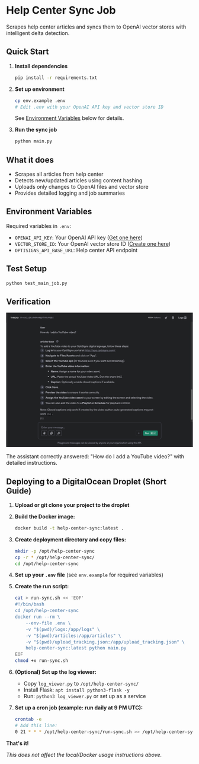 # Help Center Sync Job

Scrapes help center articles and syncs them to OpenAI vector stores with intelligent delta detection.

## Quick Start

1. **Install dependencies**

   ```bash
   pip install -r requirements.txt
   ```

2. **Set up environment**

   ```bash
   cp env.example .env
   # Edit .env with your OpenAI API key and vector store ID
   ```

   See [Environment Variables](#environment-variables) below for details.

3. **Run the sync job**

   ```bash
   python main.py
   ```

## What it does

- Scrapes all articles from help center
- Detects new/updated articles using content hashing
- Uploads only changes to OpenAI files and vector store
- Provides detailed logging and job summaries

## Environment Variables

Required variables in `.env`:

- `OPENAI_API_KEY`: Your OpenAI API key ([Get one here](https://platform.openai.com/api-keys))
- `VECTOR_STORE_ID`: Your OpenAI vector store ID ([Create one here](https://platform.openai.com/docs/assistants/tools/knowledge-retrieval))
- `OPTISIGNS_API_BASE_URL`: Help center API endpoint

## Test Setup

```bash
python test_main_job.py
```

## Verification

![Successful Test Screenshot](assets/youtube_test.jp2)

The assistant correctly answered: "How do I add a YouTube video?" with detailed instructions.

## Deploying to a DigitalOcean Droplet (Short Guide)

1. **Upload or git clone your project to the droplet**
2. **Build the Docker image:**

   ```bash
   docker build -t help-center-sync:latest .
   ```

3. **Create deployment directory and copy files:**

   ```bash
   mkdir -p /opt/help-center-sync
   cp -r * /opt/help-center-sync/
   cd /opt/help-center-sync
   ```

4. **Set up your `.env` file** (see `env.example` for required variables)
5. **Create the run script:**

   ```bash
   cat > run-sync.sh << 'EOF'
   #!/bin/bash
   cd /opt/help-center-sync
   docker run --rm \
       --env-file .env \
       -v "$(pwd)/logs:/app/logs" \
       -v "$(pwd)/articles:/app/articles" \
       -v "$(pwd)/upload_tracking.json:/app/upload_tracking.json" \
       help-center-sync:latest python main.py
   EOF
   chmod +x run-sync.sh
   ```

6. **(Optional) Set up the log viewer:**
   - Copy `log_viewer.py` to `/opt/help-center-sync/`
   - Install Flask: `apt install python3-flask -y`
   - Run: `python3 log_viewer.py` or set up as a service
7. **Set up a cron job (example: run daily at 9 PM UTC):**

   ```bash
   crontab -e
   # Add this line:
   0 21 * * * /opt/help-center-sync/run-sync.sh >> /opt/help-center-sync/logs/cron.log 2>&1
   ```

**That's it!**

_This does not affect the local/Docker usage instructions above._
